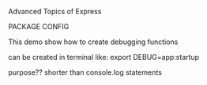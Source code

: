 Advanced Topics of Express

PACKAGE CONFIG

This demo show how to create debugging functions


can be created in terminal like:
export DEBUG=app:startup

purpose??
shorter than console.log statements
